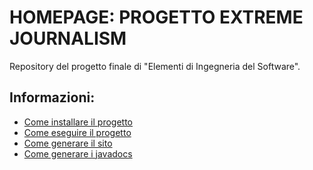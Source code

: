 # HOMEPAGE: PROGETTO EXTREME JOURNALISM
Repository del progetto finale di "Elementi di Ingegneria del Software".

## Informazioni: 
* [Come installare il progetto](istruzioni/installazione.html)
* [Come eseguire il progetto](istruzioni/esecuzione.html)
* [Come generare il sito](istruzioni/sito.html)
* [Come generare i javadocs](istruzioni/javadoc.html)
